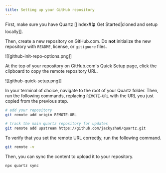 ```yaml
---
title: Setting up your GitHub repository
---
```


First, make sure you have Quartz [[index#🪴 Get Started|cloned and setup locally]].

Then, create a new repository on GitHub.com. Do **not** initialize the new repository with `README`, license, or `gitignore` files.

![[github-init-repo-options.png]]

At the top of your repository on GitHub.com's Quick Setup page, click the clipboard to copy the remote repository URL.

![[github-quick-setup.png]]

In your terminal of choice, navigate to the root of your Quartz folder. Then, run the following commands, replacing `REMOTE-URL` with the URL you just copied from the previous step.

```bash
# add your repository
git remote add origin REMOTE-URL

# track the main quartz repository for updates
git remote add upstream https://github.com/jackyzha0/quartz.git
```

To verify that you set the remote URL correctly, run the following command.

```bash
git remote -v
```

Then, you can sync the content to upload it to your repository.

```bash
npx quartz sync
```
